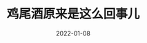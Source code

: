 ---
title: 鸡尾酒原来是这么回事儿
date: 2022-01-08
status: note/draft/post
tags: 
- cocktail
- cocktails reference
aliases: 鸡尾酒原来是这么回事儿
---